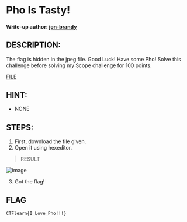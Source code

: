 # Pho Is Tasty!
#### Write-up author: [jon-brandy](https://github.com/jon-brandy)
## DESCRIPTION:
The flag is hidden in the jpeg file. Good Luck! Have some Pho! Solve this challenge before solving my Scope challenge for 100 points.

[FILE](https://github.com/Bread-Yolk/ctflearnwu/blob/9894d27a9ab45a76b09352750985897ecb3e5cee/Assets/Forensic/Pho%20Is%20Tasty!/Pho.jpg)

## HINT:
- NONE
## STEPS:
1. First, download the file given.
2. Open it using hexeditor.

> RESULT

![image](https://user-images.githubusercontent.com/70703371/193174786-e46155bc-9494-40e6-ba6e-140ddb6ed820.png)

3. Got the flag!

## FLAG

```
CTFlearn{I_Love_Pho!!!}
```
